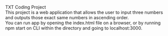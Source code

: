 TXT Coding Project
<br/>
This project is a web application that allows 
the user to input three numbers and 
outputs those exact same numbers 
in ascending order.
<br/>
You can run app by opening the index.html file on a browser, 
or by running npm start on CLI within the directory and going to localhost:3000.